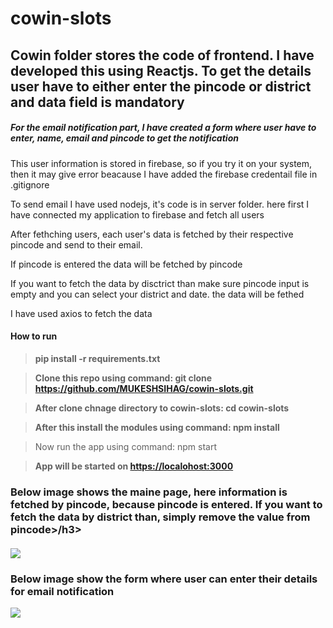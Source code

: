# cowin-slots
## Cowin folder stores the code of frontend. I have developed this using Reactjs. To get the details user have to either enter the pincode or district and data field is mandatory
<h5>For the email notification part, I have created a form where user have to enter, name, email and pincode to get the notification</h5>
<p>This user information is stored in firebase, so if you try it on your system, then it may give error beacause I have added the firebase credentail file in .gitignore</p>
<p>To send email I have used nodejs, it's code is in server folder. here first I have connected my application to firebase and fetch all users</p>
<p>After fethching users, each user's data is fetched by their respective pincode and send to their email.</p>

<p>If pincode is entered the data will be fetched by pincode</p>
<p>If you want to fetch the data by disctrict than make sure pincode input is empty and you can select your district and date. the data will be fethed</p>
<p>I have used axios to fetch the data</p>

<h4>How to run</h4>

>**pip install -r requirements.txt**

>**Clone this repo using command: git clone https://github.com/MUKESHSIHAG/cowin-slots.git**

> **After clone chnage directory to cowin-slots: cd cowin-slots**

> **After this install the modules using command: npm install**

>Now run the app using command: npm start

> **App will be started on <a href="https://localohost:3000">https://localohost:3000</a>**

<h3>Below image shows the maine page, here information is fetched by pincode, because pincode is entered. If you want to fetch the data by district than, simply remove the value from 
pincode>/h3>
<br></br>
<img src="https://user-images.githubusercontent.com/33174056/117564765-4d7fc180-b0cb-11eb-8c99-dcb9d7319a7c.png" />

<h3>Below image show the form where user can enter their details for email notification</h3>

<img src="https://user-images.githubusercontent.com/33174056/117564958-82d8df00-b0cc-11eb-931d-eaf15950f95a.png" />
